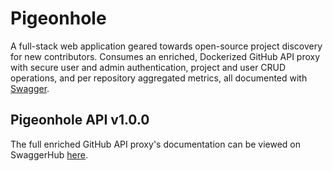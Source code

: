 # Pigeonhole
A full-stack web application geared towards open-source project discovery for new contributors. Consumes an enriched, Dockerized GitHub API proxy with secure user and admin authentication, project and user CRUD operations, and per repository aggregated metrics, all documented with [Swagger](https://swagger.io/docs/specification/2-0/what-is-swagger/).

## Pigeonhole API v1.0.0
The full enriched GitHub API proxy's documentation can be viewed on SwaggerHub [here](https://app.swaggerhub.com/apis/peter-w-bryant/pigeonhole_api/0.0.1). 
